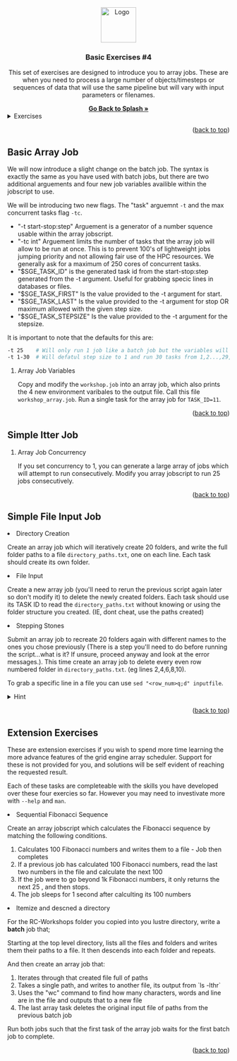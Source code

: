 <div id="top"></div>

<!-- PROJECT SHIELDS -->
<!--
*** I'm using markdown "reference style" links for readability.
*** Reference links are enclosed in brackets [ ] instead of parentheses ( ).
*** See the bottom of this document for the declaration of the reference variables
*** for contributors-url, forks-url, etc. This is an optional, concise syntax you may use.

[![Contributors][contributors-shield]][contributors-url]
[![Forks][forks-shield]][forks-url]
[![Stargazers][stars-shield]][stars-url]
[![Issues][issues-shield]][issues-url]



<!-- PROJECT LOGO -->

<div align="center">
  <a href="https://github.com/universityofsussex-rc/Workshops">
    <img src="../../../images/logo.png" alt="Logo" width="80" height="80">
  </a>

  <h3 align="center">Basic Exercises #4</h3>
  <p align="center">
    This set of exercises are designed to introduce you to array jobs. These are when you need to process a large number of objects/timesteps or sequences of data that will use the same pipeline but will vary with input parameters or filenames.
  </p>
    <a href="https://github.com/universityofsussex-rc/Workshops"><strong>Go Back to Splash »</strong></a>
    <br />
</div>
<!-- TABLE OF CONTENTS -->
<details>
  <summary>Exercises</summary>
  <ol>
    <li><a href="#basic-array-job">Basic Array Job</a></li>
    <li><a href="#simple-itter-job">Simple Itter Job</a></li>
    <li><a href="#simple-file-input-job">Simple File Input Job</a></li>
    <li><a href="#extension-exercises">Extension Exercises</a></li>
  </ol>
</details>

<p align="right">(<a href="#top">back to top</a>)</p>

## Basic Array Job

We will now introduce a slight change on the batch job. The syntax is exactly the same as you have used with batch jobs, but there are two additional arguements and four new job variables availible within the jobscript to use.



We will be introducing two new flags. The "task" arguemnt `-t` and the max concurrent tasks flag `-tc`.

<ul>
<li> "-t start-stop:step" Arguement is a generator of a number squence usable within the array jobscript. </li>
<li> "-tc int" Arguement limits the number of tasks that the array job will allow to be run at once. This is to prevent 100's of lightweight jobs jumping priority and not allowing fair use of the HPC resources. We generally ask for a maximum of 250 cores of concurrent tasks. </li>
<li> "$SGE_TASK_ID" is the generated task id from the start-stop:step generated from the -t argument. Useful for grabbing specic lines in databases or files. </li>
<li> "$SGE_TASK_FIRST" Is the value provided to the -t argument for start. </li>
<li> "$SGE_TASK_LAST" Is the value provided to the -t argument for stop OR maximum allowed with the given step size. </li>
<li> "$SGE_TASK_STEPSIZE" Is the value provided to the -t argument for the stepsize. </li>
</ul>

It is important to note that the defaults for this are:

```bash
-t 25    # Will only run 1 job like a batch job but the variables will be set that the SGE_TASK_ID is 25
-t 1-30  # Will defatul step size to 1 and run 30 tasks from 1,2...,29,30.
```

<ol>
<li> Array Job Variables </li>

Copy and modify the ``workshop.job`` into an array job, which also prints the 4 new environment varibales to the output file. Call this file ``workshop_array.job``. Run a single task for the array job for `TASK_ID=11`.
</ol>

<p align="right">(<a href="#top">back to top</a>)</p>

## Simple Itter Job

<ol>
<li> Array Job Concurrency </li>

If you set concurrency to 1, you can generate a large array of jobs which will attempt to run consecutively. Modify you array jobscript to run 25 jobs consecutively.

</ol>
<p align="right">(<a href="#top">back to top</a>)</p>

## Simple File Input Job

<li> Directory Creation </li>

Create an array job which will iteratively create 20 folders, and write the full folder paths to a file ``directory_paths.txt``, one on each line. Each task should create its own folder.

<li> File Input </li>

Create a new array job (you'll need to rerun the previous script again later so don't modify it) to delete the newly created folders. Each task should use its TASK ID to read the ``directory_paths.txt`` without knowing or using the folder structure you created. (IE, dont cheat, use the paths created)

<li> Stepping Stones </li>

Submit an array job to recreate 20 folders again with different names to the ones you chose previously (There is a step you'll need to do before running the script...what is it? If unsure, proceed anyway and look at the error messages.). This time create an array job to delete every even row numbered folder in ``directory_paths.txt``. (eg lines 2,4,6,8,10).

To grab a specific line in a file you can use `sed "<row_num>q;d" inputfile`. 

<details>
<summary>Hint</summary>

```bash
filepath_to_delete=$(sed "${SGE_TASK_ID}q;d" directory_paths.txt)
```

</details>

<p align="right">(<a href="#top">back to top</a>)</p>

## Extension Exercises

These are extension exercises if you wish to spend more time learning the more advance features of the grid engine array scheduler. Support for these is not provided for you, and solutions will be self evident of reaching the requested result. 

Each of these tasks are completeable with the skills you have developed over these four exercies so far. However you may need to investivate more with `--help` and `man`. 

<li> Sequential Fibonacci Sequence </li>

Create an array jobscript which calculates the Fibonacci sequence by matching the following conditions.
<ol>
<li> Calculates 100 Fibonacci numbers and writes them to a file - Job then completes </li>
<li> If a previous job has calculated 100 Fibonacci numbers, read the last two numbers in the file and calculate the next 100 </li>
<li> If the job were to go beyond 1k Fibonacci numbers, it only returns the next 25 , and then stops. </li>
<li> The job sleeps for 1 second after calculting its 100 numbers </li>
</ol>

<li> Itemize and descned a directory </li>

For the RC-Workshops folder you copied into you lustre directory, write a <strong>batch</strong> job that;

Starting at the top level directory, lists all the files and folders and writes them their paths to a file. It then descends into each folder and repeats.

And then create an array job that:
<ol>
<li> Iterates through that created file full of paths </li>
<li> Takes a single path, and writes to another file, its output from `ls -lthr`</li>
<li> Uses the "wc" command to find how many characters, words and line are in the file and outputs that to a new file </li>
<li> The last array task deletes the original input file of paths from the previous batch job </li>
</ol>

Run both jobs such that the first task of the array job waits for the first batch job to complete.


<p align="right">(<a href="#top">back to top</a>)</p>

<!-- MARKDOWN LINKS & IMAGES -->
<!-- https://www.markdownguide.org/basic-syntax/#reference-style-links -->
[contributors-shield]: https://img.shields.io/github/contributors/universityofsussex-its/RC-Workshops.svg?style=for-the-badge
[contributors-url]: https://github.com/universityofsussex-rc/Workshops/graphs/contributors
[forks-shield]: https://img.shields.io/github/forks/universityofsussex-its/RC-Workshops.svg?style=for-the-badge
[forks-url]: https://github.com/universityofsussex-rc/Workshops/network/members
[stars-shield]: https://img.shields.io/github/stars/universityofsussex-its/RC-Workshops.svg?style=for-the-badge
[stars-url]: https://github.com/universityofsussex-rc/Workshops/stargazers
[issues-shield]: https://img.shields.io/github/issues/universityofsussex-its/RC-Workshops.svg?style=for-the-badge
[issues-url]: https://github.com/universityofsussex-rc/Workshops/issues
